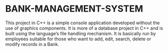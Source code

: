 # BANK-MANAGEMENT-SYSTEM
This project in C++ is a simple console application developed without the use of graphics components. It is more of a database project in C++ and is built using the language’s file handling mechanism. It is basically run by employees suitable for those who want to add, edit, search, delete or modify records in a Bank.
